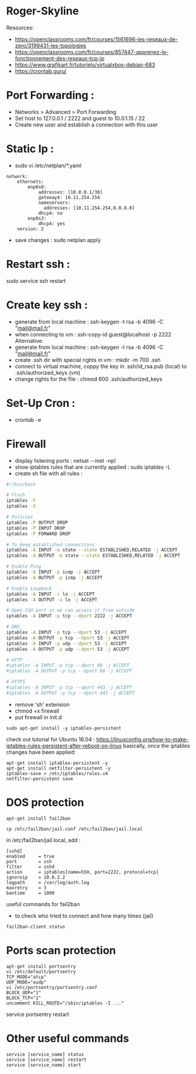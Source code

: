 # Roger-Skyline

Resources: 
- https://openclassrooms.com/fr/courses/1561696-les-reseaux-de-zero/3199431-les-topologies
- https://openclassrooms.com/fr/courses/857447-apprenez-le-fonctionnement-des-reseaux-tcp-ip
- https://www.grafikart.fr/tutoriels/virtualxbox-debian-683
- https://crontab.guru/

# Port Forwarding : 
- Networks > Advanced > Port Forwarding
- Set host to 127.0.0.1 / 2222 and guest to 10.0.1.15 / 22
- Create new user and establish a connection with this user

# Static Ip :
- sudo vi /etc/netplan/*.yaml
```
network:
    ethernets:
        enp0s8:
            addresses: [10.0.0.1/30]
            gateway4: 10.11.254.254
            nameservers:
              addresses: [10.11.254.254,8.8.8.8]
            dhcp4: no
        enp0s3:
            dhcp4: yes
    version: 2
```
- save changes : sudo netplan apply

# Restart ssh : 
sudo service ssh restart

# Create key ssh : 
- generate from local machine : ssh-keygen -t rsa -b 4096 -C "mail@mail.fr"
- when connecting to vm : ssh-copy-id guest@localhost -p 2222
Alternative:
- generate from local machine : ssh-keygen -t rsa -b 4096 -C "mail@mail.fr"
- create .ssh dir with special rights in vm : mkdir -m 700 .ssh 
- connect to virtual machine, coppy the key in .ssh/id_rsa.pub (local) to .ssh/authorized_keys (vm) 
- change rights for the file : chmod 600 .ssh/authorized_keys

# Set-Up Cron : 
- crontab -e

# Firewall
- display listening ports : netsat --inet -npl
- show iptables rules that are currently applied : sudo iptables -L
- create sh file with all rules :
``` sh
#!/bin/bash

# Flush
iptables -F
iptables -X

# Policies
iptables -P OUTPUT DROP
iptables -P INPUT DROP
iptables -P FORWARD DROP

# To keep established connections
iptables -A INPUT -m state --state ESTABLISHED,RELATED -j ACCEPT
iptables -A OUTPUT -m state --state ESTABLISHED,RELATED -j ACCEPT

# Enable Ping
iptables -A INPUT -p icmp -j ACCEPT
iptables -A OUTPUT -p icmp -j ACCEPT

# Enable Loopback
iptables -A INPUT -i lo -j ACCEPT
iptables -A OUTPUT -o lo -j ACCEPT

# Open SSH port so we can access it from outside
iptables -A INPUT -p tcp --dport 2222 -j ACCEPT

# DNS
iptables -A INPUT -p tcp --dport 53 -j ACCEPT
iptables -A OUTPUT -p tcp --dport 53 -j ACCEPT
iptables -A INPUT -p udp --dport 53 -j ACCEPT
iptables -A OUTPUT -p udp --dport 53 -j ACCEPT

# HTTP
#iptables -A INPUT -p tcp --dport 80 -j ACCEPT
#iptables -A OUTPUT -p tcp --dport 80 -j ACCEPT

# HTTPS
#iptables -A INPUT -p tcp --dport 443 -j ACCEPT
#iptables -A OUTPUT -p tcp --dport 443 -j ACCEPT

```
- remove 'sh' extension
- chmod +x firewall
- put firewall in init.d
```
sudo apt-get install -y iptables-persistent
```
check out tutorial for Ubuntu 18.04 : https://linuxconfig.org/how-to-make-iptables-rules-persistent-after-reboot-on-linux
basically, once the iptables changes have been applied:
```
apt-get install iptables-persistent -y
apt-get install netfilter-persistent -y
iptables-save > /etc/iptables/rules.v4
netfilter-persistent save
```
# DOS protection
```
apt-get install fail2ban
```
```
cp /etc/fail2ban/jail.conf /etc/fail2ban/jail.local

```
in /etc/fail2ban/jail.local, add : 
```
[sshd]
enabled     = true
port        = ssh
filter      = sshd
action      = iptables[name=SSH, port=2222, protocol=tcp]
ignoreip    = 10.0.2.2
logpath     = /var/log/auth.log
maxretry    = 3
bantime     = 1800
```
useful commands for fail2ban
- to check who tried to connect and how many times (jail)
```
fail2ban-client status
```
# Ports scan protection
```
apt-get install portsentry
vi /etc/default/portsentry
TCP_MODE="atcp"
UDP_MODE="audp"
vi /etc/portsentry/portsentry.conf
BLOCK_UDP="1"
BLOCK_TCP="1"
uncomment KILL_ROUTE="/sbin/iptables -I ..."
```
service portsentry restart

# Other useful commands
```
service [service_name] status
service [service_name] restart
service [service_name] start
```

